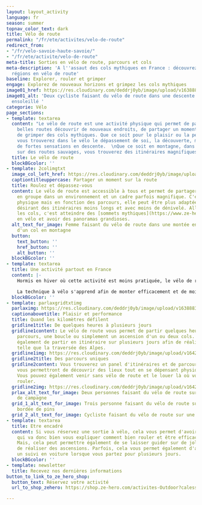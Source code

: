 ```yaml
---
layout: layout_activity
language: fr
season: summer
topnav_color_text: dark
title: Vélo de route
permalink: "/fr/ete/activites/velo-de-route"
redirect_from:
- "/fr/velo-savoie-haute-savoie/"
- "/fr/ete/activite/velo-de-route"
meta-title: Sorties en vélo de route, parcours et cols
meta-description: 'A l''assaut des cols mythiques en France : découvrez les plus belles
  régions en vélo de route'
baseline: Explorer, rouler et grimper
engage: Explorez de nouveaux horizons et grimpez les cols mythiques
image01_href: https://res.cloudinary.com/deddrj0yb/image/upload/v1638883618/website/summer/velo-duo-descente-col_bqhfjm.jpg
image01_alt: 'Deux cycliste faisant du vélo de route dans une descente d''une route
  ensoleillé '
categorie: Vélo
page_sections:
- template: textarea
  content: "Le vélo de route est une activité physique qui permet de partir sur de
    belles routes découvrir de nouveaux endroits, de partager un moment en groupe,
    de grimper des cols mythiques. Que ce soit pour le plaisir ou la performance,
    vous trouverez dans le vélo le dépassement de soi, la découverte, mais également
    de fortes sensations en descente.  \nQue ce soit en montagne, dans les plaines,
    sur des routes sauvages, vous trouverez des itinéraires magnifiques et surprenants."
  title: Le vélo de route
  blockBGcolor: ''
- template: 2colimgtxt
  image_col_left_href: https://res.cloudinary.com/deddrj0yb/image/upload/v1642669650/website/summer/mizzi-westphal-LIdAmXo7eqA-unsplash_c7pfwz.jpg
  captiontitleuppercase: Partager un moment sur la route
  title: Roulez et dépassez-vous
  content: Le vélo de route est accessible à tous et permet de partager des moments
    en groupe dans un environnement et un cadre parfois magnifique. C'est une activité
    physique mais en fonction des parcours, elle peut être plus adaptée à des personnes
    désirant des itinéraires moins longs et avec moins de dénivelé. Aller grimper
    les cols, c'est atteindre des [sommets mythiques](https://www.ze-hero.com/fr/ete/activites/traversee-des-alpes-en-velo)
    en vélo et avoir des panoramas grandioses.
  alt_text_for_image: Femme faisant du vélo de route dans une montée en direction
    d'un col en montagne
  button:
    text_button: ''
    href_button: ''
    alt_button: ''
  blockBGcolor: ''
- template: textarea
  title: Une activité partout en France
  content: |-
    Hormis en hiver où cette activité est moins pratiquée, le vélo de route se fait partout en France et quasiment toute l'année. Bien-sûr si vous désirez absolument réaliser des cols routiers, il faudra se rapprocher des montagnes, sinon il y aura de magnifiques routes à travers les campagnes, les forêts, le littoral et bien d'autre.

    La technique à vélo s'apprend afin de monter efficacement et de moins s'épuiser mais également gérer ses pauses et son ravitaillement. L'avantage de vélo de route en groupe est que vous pouvez échanger et partager un bon moment. L'émulsion d'un groupe va permettre de vous motiver également et d'être tiré par les autres mais également de moins de se fatiguer lorsque vous prenez l'aspiration.
  blockBGcolor: ''
- template: parlaxgridtxtimg
  parlaximg: https://res.cloudinary.com/deddrj0yb/image/upload/v1638883619/website/summer/Velo-duo-amis_rnipw2.jpg
  captionabovetitle: Plaisir et performance
  title: Quand les kilomètres défilent
  gridline1title: De quelques heures à plusieurs jours
  gridline1content: Le vélo de route vous permet de partir quelques heures sur un
    parcours, une boucle ou simplement un ascension d'un ou deux cols. Mais il permet
    également de partir en itinéraire sur plusieurs jours afin de réaliser des traversées
    telle que la traversée des Alpes.
  gridline1img: https://res.cloudinary.com/deddrj0yb/image/upload/v1642520836/website/summer/pexels-pavel-danilyuk-5807677_qkak2i.jpg
  gridline2title: Des parcours uniques
  gridline2content: Vous trouverez un panel d'itinéraires et de parcours variés qui
    vous permettront de découvrir des lieux tout en se dépensant physiquement et mentalement.
    Vous pouvez également venir sans vélo de route et le louer là où vous souhaitez
    rouler.
  gridline2img: https://res.cloudinary.com/deddrj0yb/image/upload/v1642671861/website/summer/viktor-bystrov-Gi0OMNguFaw-unsplash_mekt50.jpg
  prlax_alt_text_for_image: Deux personnes faisant du vélo de route sur une route
    de campagne
  grid_1_alt_text_for_image: Trois personne faisant du vélo de route sur une route
    bordée de pins
  grid_2_alt_text_for_image: Cycliste faisant du vélo de route sur une route de montagne
- template: textarea
  title: Etre encadré
  content: Si vous réservez une sortie à vélo, cela vous permet d'avoir une personne
    qui va donc bien vous expliquer comment bien rouler et être efficace sur son vélo.
    Mais, cela peut permettre également de se laisser guider sur de jolis parcours,
    de réaliser des ascensions. Parfois, cela vous permet également d'avoir un ravitaillement,
    un suivi en voiture lorsque vous partez pour plusieurs jours.
  blockBGcolor: ''
- template: newsletter
  title: Recevez nos dernières informations
button_to_link_to_ze_hero_shop:
  button_text: Réservez votre activité
  url_to_shop_zehero: https://shop.ze-hero.com/activites-Outdoor?calessonstype=all&catypegenderlistsummer=all&calessonsactivitytype=V%C3%A9lo+de+route&start-date=

---
```

